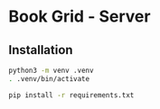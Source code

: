 # Book Grid - Server

## Installation

```bash
python3 -m venv .venv
. .venv/bin/activate

pip install -r requirements.txt
```